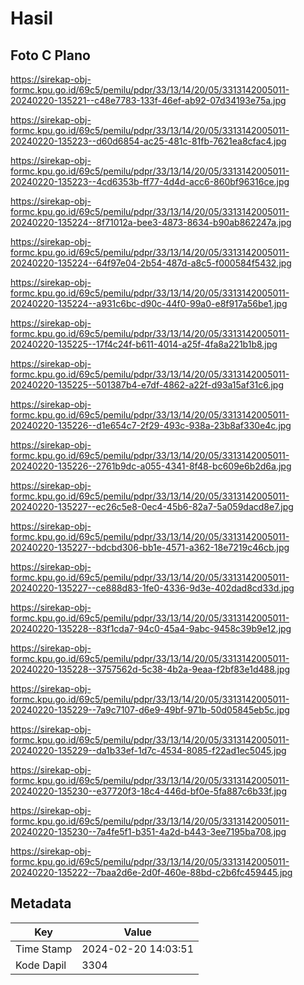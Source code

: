 # Hasil

## Foto C Plano

https://sirekap-obj-formc.kpu.go.id/69c5/pemilu/pdpr/33/13/14/20/05/3313142005011-20240220-135221--c48e7783-133f-46ef-ab92-07d34193e75a.jpg

https://sirekap-obj-formc.kpu.go.id/69c5/pemilu/pdpr/33/13/14/20/05/3313142005011-20240220-135223--d60d6854-ac25-481c-81fb-7621ea8cfac4.jpg

https://sirekap-obj-formc.kpu.go.id/69c5/pemilu/pdpr/33/13/14/20/05/3313142005011-20240220-135223--4cd6353b-ff77-4d4d-acc6-860bf96316ce.jpg

https://sirekap-obj-formc.kpu.go.id/69c5/pemilu/pdpr/33/13/14/20/05/3313142005011-20240220-135224--8f71012a-bee3-4873-8634-b90ab862247a.jpg

https://sirekap-obj-formc.kpu.go.id/69c5/pemilu/pdpr/33/13/14/20/05/3313142005011-20240220-135224--64f97e04-2b54-487d-a8c5-f000584f5432.jpg

https://sirekap-obj-formc.kpu.go.id/69c5/pemilu/pdpr/33/13/14/20/05/3313142005011-20240220-135224--a931c6bc-d90c-44f0-99a0-e8f917a56be1.jpg

https://sirekap-obj-formc.kpu.go.id/69c5/pemilu/pdpr/33/13/14/20/05/3313142005011-20240220-135225--17f4c24f-b611-4014-a25f-4fa8a221b1b8.jpg

https://sirekap-obj-formc.kpu.go.id/69c5/pemilu/pdpr/33/13/14/20/05/3313142005011-20240220-135225--501387b4-e7df-4862-a22f-d93a15af31c6.jpg

https://sirekap-obj-formc.kpu.go.id/69c5/pemilu/pdpr/33/13/14/20/05/3313142005011-20240220-135226--d1e654c7-2f29-493c-938a-23b8af330e4c.jpg

https://sirekap-obj-formc.kpu.go.id/69c5/pemilu/pdpr/33/13/14/20/05/3313142005011-20240220-135226--2761b9dc-a055-4341-8f48-bc609e6b2d6a.jpg

https://sirekap-obj-formc.kpu.go.id/69c5/pemilu/pdpr/33/13/14/20/05/3313142005011-20240220-135227--ec26c5e8-0ec4-45b6-82a7-5a059dacd8e7.jpg

https://sirekap-obj-formc.kpu.go.id/69c5/pemilu/pdpr/33/13/14/20/05/3313142005011-20240220-135227--bdcbd306-bb1e-4571-a362-18e7219c46cb.jpg

https://sirekap-obj-formc.kpu.go.id/69c5/pemilu/pdpr/33/13/14/20/05/3313142005011-20240220-135227--ce888d83-1fe0-4336-9d3e-402dad8cd33d.jpg

https://sirekap-obj-formc.kpu.go.id/69c5/pemilu/pdpr/33/13/14/20/05/3313142005011-20240220-135228--83f1cda7-94c0-45a4-9abc-9458c39b9e12.jpg

https://sirekap-obj-formc.kpu.go.id/69c5/pemilu/pdpr/33/13/14/20/05/3313142005011-20240220-135228--3757562d-5c38-4b2a-9eaa-f2bf83e1d488.jpg

https://sirekap-obj-formc.kpu.go.id/69c5/pemilu/pdpr/33/13/14/20/05/3313142005011-20240220-135229--7a9c7107-d6e9-49bf-971b-50d05845eb5c.jpg

https://sirekap-obj-formc.kpu.go.id/69c5/pemilu/pdpr/33/13/14/20/05/3313142005011-20240220-135229--da1b33ef-1d7c-4534-8085-f22ad1ec5045.jpg

https://sirekap-obj-formc.kpu.go.id/69c5/pemilu/pdpr/33/13/14/20/05/3313142005011-20240220-135230--e37720f3-18c4-446d-bf0e-5fa887c6b33f.jpg

https://sirekap-obj-formc.kpu.go.id/69c5/pemilu/pdpr/33/13/14/20/05/3313142005011-20240220-135230--7a4fe5f1-b351-4a2d-b443-3ee7195ba708.jpg

https://sirekap-obj-formc.kpu.go.id/69c5/pemilu/pdpr/33/13/14/20/05/3313142005011-20240220-135222--7baa2d6e-2d0f-460e-88bd-c2b6fc459445.jpg


## Metadata

| Key        | Value               |
| ---------- | ------------------- |
| Time Stamp | 2024-02-20 14:03:51 |
| Kode Dapil | 3304                |



